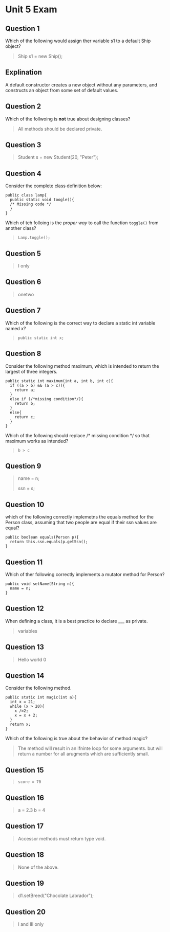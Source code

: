 # Unit 5 Exam

## Question 1

Which of the following would assign ther variable s1 to a default Ship object?

> Ship s1 = new Ship();

## Explination
A default constructor creates a new object without any parameters, and constructs an object from some set of default values.

## Question 2

Which of the follwoing is **not** true about designing classes?

> All methods should be declared private.

## Question 3

> Student s = new Student(20, "Peter");

## Question 4

Consider the complete class definition below:
```
public class lamp{
  public static void toogle(){
  /* Missing code */
  }
}
```

Which of teh folloing is the *proper way* to call the function `toggle()` from another class?

> `Lamp.toggle();`

## Question 5

> I only

## Question 6

> onetwo

## Question 7

Which of the following is the correct way to declare a static int variable named x?

> `public static int x;`

## Question 8

Consider the following method maximum, which is intended to return the largest of three integers.

```
public static int maximum(int a, int b, int c){
  if ((a > b) && (a > c)){
    return a;
  }
  else if (/*missing condition*/){
    return b;
  }
  else{
    return c;
  }
}
```

Which of the following should replace /* missing condition */ so that maximum works as intended?

> `b > c`

## Question 9

> name = n;
>
> ssn = s;

## Question 10

which of the following correctly implemetns the equals method for the Person class, assuming that two people are equal if their ssn values are equal?

```
public boolean equals(Person p){
  return this.ssn.equals(p.getSsn();
}
```

## Question 11
Which of ther following correctly implements a mutator method for Person?

```
public void setName(String n){
  name = n;
}
```

## Question 12

When defining a class, it is a best practice to declare ___ as private.

> variables

## Question 13

> Hello world 0

## Question 14

Consider the following method. 

```
public static int magic(int a){
  int x = 21;
  while (x > 20){
    x /=2;
    x = x + 2;
  }
  return x;
}
```
Which of the following is true about the behavior of method magic?

> The method will result in an ifninte loop for some arguments. but will return a number for all arugments which are sufficiently small.

## Question 15

> `score = 70`

## Question 16

> a = 2.3 b = 4

## Question 17

> Accessor methods must return type void.

## Question 18

> None of the above.

## Question 19

> d1.setBreed("Chocolate Labrador");

## Question 20

> I and III only

